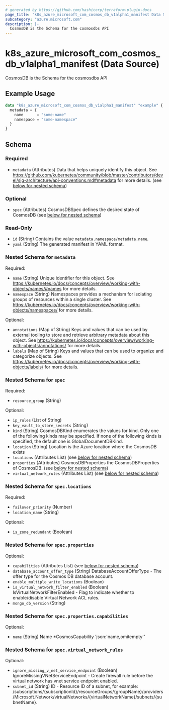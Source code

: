 ```yaml
---
# generated by https://github.com/hashicorp/terraform-plugin-docs
page_title: "k8s_azure_microsoft_com_cosmos_db_v1alpha1_manifest Data Source - terraform-provider-k8s"
subcategory: "azure.microsoft.com"
description: |-
  CosmosDB is the Schema for the cosmosdbs API
---
```


# k8s_azure_microsoft_com_cosmos_db_v1alpha1_manifest (Data Source)

CosmosDB is the Schema for the cosmosdbs API

## Example Usage

```terraform
data "k8s_azure_microsoft_com_cosmos_db_v1alpha1_manifest" "example" {
  metadata = {
    name      = "some-name"
    namespace = "some-namespace"
  }
}
```

<!-- schema generated by tfplugindocs -->
## Schema

### Required

- `metadata` (Attributes) Data that helps uniquely identify this object. See https://github.com/kubernetes/community/blob/master/contributors/devel/sig-architecture/api-conventions.md#metadata for more details. (see [below for nested schema](#nestedatt--metadata))

### Optional

- `spec` (Attributes) CosmosDBSpec defines the desired state of CosmosDB (see [below for nested schema](#nestedatt--spec))

### Read-Only

- `id` (String) Contains the value `metadata.namespace/metadata.name`.
- `yaml` (String) The generated manifest in YAML format.

<a id="nestedatt--metadata"></a>
### Nested Schema for `metadata`

Required:

- `name` (String) Unique identifier for this object. See https://kubernetes.io/docs/concepts/overview/working-with-objects/names/#names for more details.
- `namespace` (String) Namespaces provides a mechanism for isolating groups of resources within a single cluster. See https://kubernetes.io/docs/concepts/overview/working-with-objects/namespaces/ for more details.

Optional:

- `annotations` (Map of String) Keys and values that can be used by external tooling to store and retrieve arbitrary metadata about this object. See https://kubernetes.io/docs/concepts/overview/working-with-objects/annotations/ for more details.
- `labels` (Map of String) Keys and values that can be used to organize and categorize objects. See https://kubernetes.io/docs/concepts/overview/working-with-objects/labels/ for more details.


<a id="nestedatt--spec"></a>
### Nested Schema for `spec`

Required:

- `resource_group` (String)

Optional:

- `ip_rules` (List of String)
- `key_vault_to_store_secrets` (String)
- `kind` (String) CosmosDBKind enumerates the values for kind. Only one of the following kinds may be specified. If none of the following kinds is specified, the default one is GlobalDocumentDBKind.
- `location` (String) Location is the Azure location where the CosmosDB exists
- `locations` (Attributes List) (see [below for nested schema](#nestedatt--spec--locations))
- `properties` (Attributes) CosmosDBProperties the CosmosDBProperties of CosmosDB. (see [below for nested schema](#nestedatt--spec--properties))
- `virtual_network_rules` (Attributes List) (see [below for nested schema](#nestedatt--spec--virtual_network_rules))

<a id="nestedatt--spec--locations"></a>
### Nested Schema for `spec.locations`

Required:

- `failover_priority` (Number)
- `location_name` (String)

Optional:

- `is_zone_redundant` (Boolean)


<a id="nestedatt--spec--properties"></a>
### Nested Schema for `spec.properties`

Optional:

- `capabilities` (Attributes List) (see [below for nested schema](#nestedatt--spec--properties--capabilities))
- `database_account_offer_type` (String) DatabaseAccountOfferType - The offer type for the Cosmos DB database account.
- `enable_multiple_write_locations` (Boolean)
- `is_virtual_network_filter_enabled` (Boolean) IsVirtualNetworkFilterEnabled - Flag to indicate whether to enable/disable Virtual Network ACL rules.
- `mongo_db_version` (String)

<a id="nestedatt--spec--properties--capabilities"></a>
### Nested Schema for `spec.properties.capabilities`

Optional:

- `name` (String) Name *CosmosCapability 'json:'name,omitempty''



<a id="nestedatt--spec--virtual_network_rules"></a>
### Nested Schema for `spec.virtual_network_rules`

Optional:

- `ignore_missing_v_net_service_endpoint` (Boolean) IgnoreMissingVNetServiceEndpoint - Create firewall rule before the virtual network has vnet service endpoint enabled.
- `subnet_id` (String) ID - Resource ID of a subnet, for example: /subscriptions/{subscriptionId}/resourceGroups/{groupName}/providers/Microsoft.Network/virtualNetworks/{virtualNetworkName}/subnets/{subnetName}.
